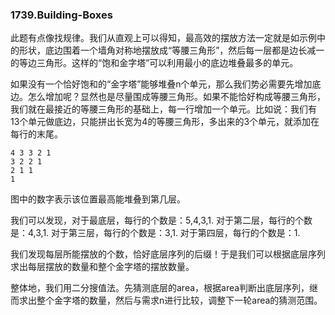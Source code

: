 ### 1739.Building-Boxes

此题有点像找规律。我们从直观上可以得知，最高效的摆放方法一定就是如示例中的形状，底边围着一个墙角对称地摆放成“等腰三角形”，然后每一层都是边长减一的等边三角形。这样的“饱和金字塔”可以利用最小的底边堆叠最多的单元。

如果没有一个恰好饱和的“金字塔”能够堆叠n个单元，那么我们势必需要先增加底边。怎么增加呢？显然也是尽量围成等腰三角形。如果不能恰好构成等腰三角形，我们就在最接近的等腰三角形的基础上，每一行增加一个单元。比如说：我们有13个单元做底边，只能拼出长宽为4的等腰三角形，多出来的3个单元，就添加在每行的末尾。
```
4 3 3 2 1
3 2 2 1
2 1 1
1
```
图中的数字表示该位置最高能堆叠到第几层。

我们可以发现，对于最底层，每行的个数是：5,4,3,1. 对于第二层，每行的个数是：4,3,1.  对于第三层，每行的个数是：3,1. 对于第四层，每行的个数是：1. 

我们发现每层所能摆放的个数，恰好底层序列的后缀！于是我们可以根据底层序列求出每层摆放的数量和整个金字塔的摆放数量。

整体地，我们用二分搜值法。先猜测底层的area，根据area判断出底层序列，继而求出整个金字塔的数量，然后与需求n进行比较，调整下一轮area的猜测范围。

